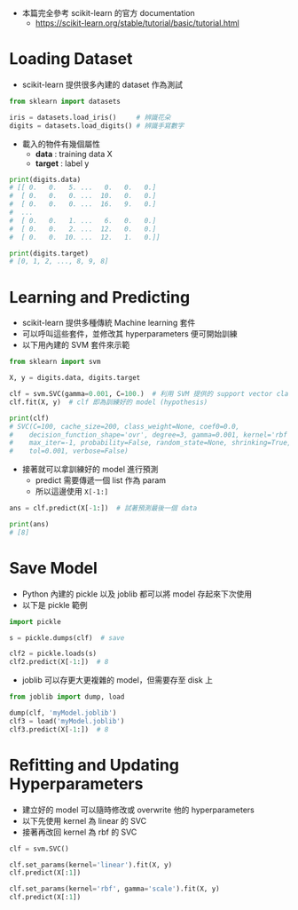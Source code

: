 * 本篇完全參考 scikit-learn 的官方 documentation
  * https://scikit-learn.org/stable/tutorial/basic/tutorial.html

# Loading Dataset

* scikit-learn 提供很多內建的 dataset 作為測試

``` python
from sklearn import datasets

iris = datasets.load_iris()     # 辨識花朵
digits = datasets.load_digits() # 辨識手寫數字
```

* 載入的物件有幾個屬性
  * **data** : training data X
  * **target** : label y

``` python
print(digits.data)
# [[ 0.   0.   5. ...   0.   0.   0.]
#  [ 0.   0.   0. ...  10.   0.   0.]
#  [ 0.   0.   0. ...  16.   9.   0.]
#  ...
#  [ 0.   0.   1. ...   6.   0.   0.]
#  [ 0.   0.   2. ...  12.   0.   0.]
#  [ 0.   0.  10. ...  12.   1.   0.]]

print(digits.target)
# [0, 1, 2, ..., 8, 9, 8]
```

# Learning and Predicting

* scikit-learn 提供多種傳統 Machine learning 套件
* 可以呼叫這些套件，並修改其 hyperparameters 便可開始訓練
* 以下用內建的 SVM 套件來示範

``` python
from sklearn import svm

X, y = digits.data, digits.target

clf = svm.SVC(gamma=0.001, C=100.)  # 利用 SVM 提供的 support vector classification
clf.fit(X, y)  # clf 即為訓練好的 model (hypothesis)

print(clf)
# SVC(C=100, cache_size=200, class_weight=None, coef0=0.0,
#    decision_function_shape='ovr', degree=3, gamma=0.001, kernel='rbf',
#    max_iter=-1, probability=False, random_state=None, shrinking=True,
#    tol=0.001, verbose=False)
```

* 接著就可以拿訓練好的 model 進行預測
  * predict 需要傳遞一個 list 作為 param
  * 所以這邊使用 `X[-1:]`

``` python
ans = clf.predict(X[-1:])  # 試著預測最後一個 data

print(ans)
# [8]
```

# Save Model

* Python 內建的 pickle 以及 joblib 都可以將 model 存起來下次使用
* 以下是 pickle 範例

``` python
import pickle

s = pickle.dumps(clf)  # save

clf2 = pickle.loads(s)
clf2.predict(X[-1:])  # 8
```

* joblib 可以存更大更複雜的 model，但需要存至 disk 上

``` python
from joblib import dump, load

dump(clf, 'myModel.joblib')
clf3 = load('myModel.joblib')
clf3.predict(X[-1:])  # 8
```

# Refitting and Updating Hyperparameters

* 建立好的 model 可以隨時修改或 overwrite 他的 hyperparameters
* 以下先使用 kernel 為 linear 的 SVC
* 接著再改回 kernel 為 rbf 的 SVC

``` python
clf = svm.SVC()

clf.set_params(kernel='linear').fit(X, y)
clf.predict(X[:1])

clf.set_params(kernel='rbf', gamma='scale').fit(X, y)
clf.predict(X[:1])
```